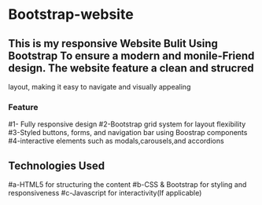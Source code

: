 # Bootstrap-website

## This is  my responsive Website Bulit Using Bootstrap To ensure a modern and monile-Friend design. The website feature a clean and strucred
layout, making it easy to navigate and visually appealing

### Feature
#1- Fully responsive design
#2-Bootstrap grid system for layout flexibility
#3-Styled buttons, forms, and navigation bar using Boostrap components
#4-interactive elements such as modals,carousels,and accordions
## Technologies Used
#a-HTML5 for structuring the content
#b-CSS & Bootstrap for styling and responsiveness
#c-Javascript for interactivity(If applicable)
